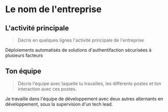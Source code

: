 # Le nom de l'entreprise

## L'activité principale

> Décris en quelques lignes l'activité principale de l'entreprise

Déploiements automatisés de solutions d'authentifaction sécurisées à plusieurs facteurs

## Ton équipe

> Décris l'équipe avec laquelle tu travailles, les différents postes et ton interaction avec ces postes.

Je travaille dans l'équipe de développement avec deux autres alternants en développement, sous la supervision d'un tech lead.

